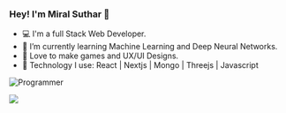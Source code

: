 ### Hey! I'm Miral Suthar 👋

- 💻 I'm a full Stack Web Developer.
- 🌱 I’m currently learning Machine Learning and Deep Neural Networks. 
- 💚 Love to make games and UX/UI Designs.
- 🧰 Technology I use: React | Nextjs | Mongo | Threejs | Javascript

![Programmer](https://user-images.githubusercontent.com/57826091/114713794-1a0d7980-9d4f-11eb-8962-36d7b8db6046.gif)
 
<img src="https://github-readme-stats.vercel.app/api?username=miralsuthar&&show_icons=true&title_color=ffffff&icon_color=bb2acf&text_color=daf7dc&bg_color=150e56" />

